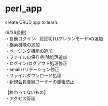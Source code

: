 # perl_app
create CRUD app to learn.

(6/26変更)  
・自動ログイン、認証切れ(プレランモード)の追加  
・検索機能の追加  
・ページング機能の追加  
・ファイルの保存/削除処理追加  
・ログイン/ログアウト処理修正  
・emailバリデーション修正  
・ファイルダウンロード処理  
・新規会員登録ユーザーの重複防止

【終わってないもの】  
・アクセス管理  
